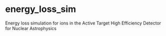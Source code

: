 # energy_loss_sim
Energy loss simulation for ions in the Active Target High Efficiency Detector for Nuclear Astrophysics 
